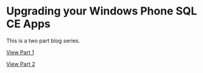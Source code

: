 Upgrading your Windows Phone SQL CE Apps
=============

This is a two part blog series.

[View Part 1](http://timgabrhel.com/blog/upgrading-windows-phone-sql-ce-apps/)

[View Part 2](http://timgabrhel.com/blog/upgrading-windows-phone-sql-ce-apps-part-2/)